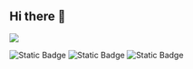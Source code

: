## Hi there 👋

<img src='https://static.tildacdn.com/tild3563-6430-4334-b537-376465356633/blog-post-01-1.gif'>

![Static Badge](https://img.shields.io/badge/Python%20-%20navy?style=plastic&logo=Python&logoColor=whitesmoke)
![Static Badge](https://img.shields.io/badge/HTTP%20-%20darkcyan?style=plastic&logo=htmx&logoColor=whitesmoke)
![Static Badge](https://img.shields.io/badge/SQL%20-%20indigo?style=plastic&logo=sqlite&logoColor=whitesmoke)



